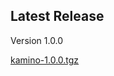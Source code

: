 
## Latest Release

Version 1.0.0

[kamino-1.0.0.tgz](https://github.com/delpozzo/kamino/raw/master/release/kamino-1.0.0.tgz)

